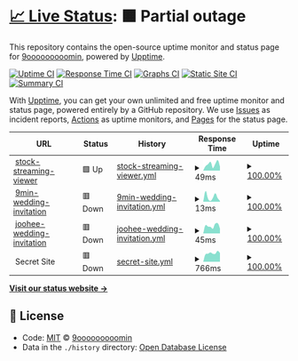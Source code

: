 # [📈 Live Status](https://demo.upptime.js.org): <!--live status--> **🟧 Partial outage**

This repository contains the open-source uptime monitor and status page for [9ooooooooomin](https://9min.github.io/upptime), powered by [Upptime](https://github.com/upptime/upptime).

[![Uptime CI](https://github.com/koj-co/upptime/workflows/Uptime%20CI/badge.svg)](https://github.com/koj-co/upptime/actions?query=workflow%3A%22Uptime+CI%22)
[![Response Time CI](https://github.com/koj-co/upptime/workflows/Response%20Time%20CI/badge.svg)](https://github.com/koj-co/upptime/actions?query=workflow%3A%22Response+Time+CI%22)
[![Graphs CI](https://github.com/koj-co/upptime/workflows/Graphs%20CI/badge.svg)](https://github.com/koj-co/upptime/actions?query=workflow%3A%22Graphs+CI%22)
[![Static Site CI](https://github.com/koj-co/upptime/workflows/Static%20Site%20CI/badge.svg)](https://github.com/koj-co/upptime/actions?query=workflow%3A%22Static+Site+CI%22)
[![Summary CI](https://github.com/koj-co/upptime/workflows/Summary%20CI/badge.svg)](https://github.com/koj-co/upptime/actions?query=workflow%3A%22Summary+CI%22)

With [Upptime](https://upptime.js.org), you can get your own unlimited and free uptime monitor and status page, powered entirely by a GitHub repository. We use [Issues](https://github.com/9min/upptime/issues) as incident reports, [Actions](https://github.com/9min/upptime/actions) as uptime monitors, and [Pages](https://demo.upptime.js.org) for the status page.

<!--start: status pages-->
<!-- This summary is generated by Upptime (https://github.com/upptime/upptime) -->
<!-- Do not edit this manually, your changes will be overwritten -->
<!-- prettier-ignore -->
| URL | Status | History | Response Time | Uptime |
| --- | ------ | ------- | ------------- | ------ |
| <img alt="" src="https://favicons.githubusercontent.com/9min.github.io" height="13"> [stock-streaming-viewer](https://9min.github.io/stock-streaming-viewer/) | 🟩 Up | [stock-streaming-viewer.yml](https://github.com/9min/upptime/commits/HEAD/history/stock-streaming-viewer.yml) | <details><summary><img alt="Response time graph" src="./graphs/stock-streaming-viewer/response-time-week.png" height="20"> 49ms</summary><br><a href="https://9min.github.io/upptime/history/stock-streaming-viewer"><img alt="Response time 94" src="https://img.shields.io/endpoint?url=https%3A%2F%2Fraw.githubusercontent.com%2F9min%2Fupptime%2FHEAD%2Fapi%2Fstock-streaming-viewer%2Fresponse-time.json"></a><br><a href="https://9min.github.io/upptime/history/stock-streaming-viewer"><img alt="24-hour response time 30" src="https://img.shields.io/endpoint?url=https%3A%2F%2Fraw.githubusercontent.com%2F9min%2Fupptime%2FHEAD%2Fapi%2Fstock-streaming-viewer%2Fresponse-time-day.json"></a><br><a href="https://9min.github.io/upptime/history/stock-streaming-viewer"><img alt="7-day response time 49" src="https://img.shields.io/endpoint?url=https%3A%2F%2Fraw.githubusercontent.com%2F9min%2Fupptime%2FHEAD%2Fapi%2Fstock-streaming-viewer%2Fresponse-time-week.json"></a><br><a href="https://9min.github.io/upptime/history/stock-streaming-viewer"><img alt="30-day response time 76" src="https://img.shields.io/endpoint?url=https%3A%2F%2Fraw.githubusercontent.com%2F9min%2Fupptime%2FHEAD%2Fapi%2Fstock-streaming-viewer%2Fresponse-time-month.json"></a><br><a href="https://9min.github.io/upptime/history/stock-streaming-viewer"><img alt="1-year response time 85" src="https://img.shields.io/endpoint?url=https%3A%2F%2Fraw.githubusercontent.com%2F9min%2Fupptime%2FHEAD%2Fapi%2Fstock-streaming-viewer%2Fresponse-time-year.json"></a></details> | <details><summary><a href="https://9min.github.io/upptime/history/stock-streaming-viewer">100.00%</a></summary><a href="https://9min.github.io/upptime/history/stock-streaming-viewer"><img alt="All-time uptime 100.00%" src="https://img.shields.io/endpoint?url=https%3A%2F%2Fraw.githubusercontent.com%2F9min%2Fupptime%2FHEAD%2Fapi%2Fstock-streaming-viewer%2Fuptime.json"></a><br><a href="https://9min.github.io/upptime/history/stock-streaming-viewer"><img alt="24-hour uptime 100.00%" src="https://img.shields.io/endpoint?url=https%3A%2F%2Fraw.githubusercontent.com%2F9min%2Fupptime%2FHEAD%2Fapi%2Fstock-streaming-viewer%2Fuptime-day.json"></a><br><a href="https://9min.github.io/upptime/history/stock-streaming-viewer"><img alt="7-day uptime 100.00%" src="https://img.shields.io/endpoint?url=https%3A%2F%2Fraw.githubusercontent.com%2F9min%2Fupptime%2FHEAD%2Fapi%2Fstock-streaming-viewer%2Fuptime-week.json"></a><br><a href="https://9min.github.io/upptime/history/stock-streaming-viewer"><img alt="30-day uptime 100.00%" src="https://img.shields.io/endpoint?url=https%3A%2F%2Fraw.githubusercontent.com%2F9min%2Fupptime%2FHEAD%2Fapi%2Fstock-streaming-viewer%2Fuptime-month.json"></a><br><a href="https://9min.github.io/upptime/history/stock-streaming-viewer"><img alt="1-year uptime 100.00%" src="https://img.shields.io/endpoint?url=https%3A%2F%2Fraw.githubusercontent.com%2F9min%2Fupptime%2FHEAD%2Fapi%2Fstock-streaming-viewer%2Fuptime-year.json"></a></details>
| <img alt="" src="https://favicons.githubusercontent.com/9min.github.io" height="13"> [9min-wedding-invitation](https://9min.github.io/wedding-invitation/) | 🟥 Down | [9min-wedding-invitation.yml](https://github.com/9min/upptime/commits/HEAD/history/9min-wedding-invitation.yml) | <details><summary><img alt="Response time graph" src="./graphs/9min-wedding-invitation/response-time-week.png" height="20"> 13ms</summary><br><a href="https://9min.github.io/upptime/history/9min-wedding-invitation"><img alt="Response time 22" src="https://img.shields.io/endpoint?url=https%3A%2F%2Fraw.githubusercontent.com%2F9min%2Fupptime%2FHEAD%2Fapi%2F9min-wedding-invitation%2Fresponse-time.json"></a><br><a href="https://9min.github.io/upptime/history/9min-wedding-invitation"><img alt="24-hour response time 2" src="https://img.shields.io/endpoint?url=https%3A%2F%2Fraw.githubusercontent.com%2F9min%2Fupptime%2FHEAD%2Fapi%2F9min-wedding-invitation%2Fresponse-time-day.json"></a><br><a href="https://9min.github.io/upptime/history/9min-wedding-invitation"><img alt="7-day response time 13" src="https://img.shields.io/endpoint?url=https%3A%2F%2Fraw.githubusercontent.com%2F9min%2Fupptime%2FHEAD%2Fapi%2F9min-wedding-invitation%2Fresponse-time-week.json"></a><br><a href="https://9min.github.io/upptime/history/9min-wedding-invitation"><img alt="30-day response time 21" src="https://img.shields.io/endpoint?url=https%3A%2F%2Fraw.githubusercontent.com%2F9min%2Fupptime%2FHEAD%2Fapi%2F9min-wedding-invitation%2Fresponse-time-month.json"></a><br><a href="https://9min.github.io/upptime/history/9min-wedding-invitation"><img alt="1-year response time 22" src="https://img.shields.io/endpoint?url=https%3A%2F%2Fraw.githubusercontent.com%2F9min%2Fupptime%2FHEAD%2Fapi%2F9min-wedding-invitation%2Fresponse-time-year.json"></a></details> | <details><summary><a href="https://9min.github.io/upptime/history/9min-wedding-invitation">100.00%</a></summary><a href="https://9min.github.io/upptime/history/9min-wedding-invitation"><img alt="All-time uptime 100.00%" src="https://img.shields.io/endpoint?url=https%3A%2F%2Fraw.githubusercontent.com%2F9min%2Fupptime%2FHEAD%2Fapi%2F9min-wedding-invitation%2Fuptime.json"></a><br><a href="https://9min.github.io/upptime/history/9min-wedding-invitation"><img alt="24-hour uptime 100.00%" src="https://img.shields.io/endpoint?url=https%3A%2F%2Fraw.githubusercontent.com%2F9min%2Fupptime%2FHEAD%2Fapi%2F9min-wedding-invitation%2Fuptime-day.json"></a><br><a href="https://9min.github.io/upptime/history/9min-wedding-invitation"><img alt="7-day uptime 100.00%" src="https://img.shields.io/endpoint?url=https%3A%2F%2Fraw.githubusercontent.com%2F9min%2Fupptime%2FHEAD%2Fapi%2F9min-wedding-invitation%2Fuptime-week.json"></a><br><a href="https://9min.github.io/upptime/history/9min-wedding-invitation"><img alt="30-day uptime 100.00%" src="https://img.shields.io/endpoint?url=https%3A%2F%2Fraw.githubusercontent.com%2F9min%2Fupptime%2FHEAD%2Fapi%2F9min-wedding-invitation%2Fuptime-month.json"></a><br><a href="https://9min.github.io/upptime/history/9min-wedding-invitation"><img alt="1-year uptime 100.00%" src="https://img.shields.io/endpoint?url=https%3A%2F%2Fraw.githubusercontent.com%2F9min%2Fupptime%2FHEAD%2Fapi%2F9min-wedding-invitation%2Fuptime-year.json"></a></details>
| <img alt="" src="https://favicons.githubusercontent.com/joohee0928.github.io" height="13"> [joohee-wedding-invitation](https://joohee0928.github.io/wedding-invitation/) | 🟥 Down | [joohee-wedding-invitation.yml](https://github.com/9min/upptime/commits/HEAD/history/joohee-wedding-invitation.yml) | <details><summary><img alt="Response time graph" src="./graphs/joohee-wedding-invitation/response-time-week.png" height="20"> 45ms</summary><br><a href="https://9min.github.io/upptime/history/joohee-wedding-invitation"><img alt="Response time 92" src="https://img.shields.io/endpoint?url=https%3A%2F%2Fraw.githubusercontent.com%2F9min%2Fupptime%2FHEAD%2Fapi%2Fjoohee-wedding-invitation%2Fresponse-time.json"></a><br><a href="https://9min.github.io/upptime/history/joohee-wedding-invitation"><img alt="24-hour response time 29" src="https://img.shields.io/endpoint?url=https%3A%2F%2Fraw.githubusercontent.com%2F9min%2Fupptime%2FHEAD%2Fapi%2Fjoohee-wedding-invitation%2Fresponse-time-day.json"></a><br><a href="https://9min.github.io/upptime/history/joohee-wedding-invitation"><img alt="7-day response time 45" src="https://img.shields.io/endpoint?url=https%3A%2F%2Fraw.githubusercontent.com%2F9min%2Fupptime%2FHEAD%2Fapi%2Fjoohee-wedding-invitation%2Fresponse-time-week.json"></a><br><a href="https://9min.github.io/upptime/history/joohee-wedding-invitation"><img alt="30-day response time 68" src="https://img.shields.io/endpoint?url=https%3A%2F%2Fraw.githubusercontent.com%2F9min%2Fupptime%2FHEAD%2Fapi%2Fjoohee-wedding-invitation%2Fresponse-time-month.json"></a><br><a href="https://9min.github.io/upptime/history/joohee-wedding-invitation"><img alt="1-year response time 84" src="https://img.shields.io/endpoint?url=https%3A%2F%2Fraw.githubusercontent.com%2F9min%2Fupptime%2FHEAD%2Fapi%2Fjoohee-wedding-invitation%2Fresponse-time-year.json"></a></details> | <details><summary><a href="https://9min.github.io/upptime/history/joohee-wedding-invitation">100.00%</a></summary><a href="https://9min.github.io/upptime/history/joohee-wedding-invitation"><img alt="All-time uptime 100.00%" src="https://img.shields.io/endpoint?url=https%3A%2F%2Fraw.githubusercontent.com%2F9min%2Fupptime%2FHEAD%2Fapi%2Fjoohee-wedding-invitation%2Fuptime.json"></a><br><a href="https://9min.github.io/upptime/history/joohee-wedding-invitation"><img alt="24-hour uptime 100.00%" src="https://img.shields.io/endpoint?url=https%3A%2F%2Fraw.githubusercontent.com%2F9min%2Fupptime%2FHEAD%2Fapi%2Fjoohee-wedding-invitation%2Fuptime-day.json"></a><br><a href="https://9min.github.io/upptime/history/joohee-wedding-invitation"><img alt="7-day uptime 100.00%" src="https://img.shields.io/endpoint?url=https%3A%2F%2Fraw.githubusercontent.com%2F9min%2Fupptime%2FHEAD%2Fapi%2Fjoohee-wedding-invitation%2Fuptime-week.json"></a><br><a href="https://9min.github.io/upptime/history/joohee-wedding-invitation"><img alt="30-day uptime 100.00%" src="https://img.shields.io/endpoint?url=https%3A%2F%2Fraw.githubusercontent.com%2F9min%2Fupptime%2FHEAD%2Fapi%2Fjoohee-wedding-invitation%2Fuptime-month.json"></a><br><a href="https://9min.github.io/upptime/history/joohee-wedding-invitation"><img alt="1-year uptime 100.00%" src="https://img.shields.io/endpoint?url=https%3A%2F%2Fraw.githubusercontent.com%2F9min%2Fupptime%2FHEAD%2Fapi%2Fjoohee-wedding-invitation%2Fuptime-year.json"></a></details>
| <img alt="" src="https://favicons.githubusercontent.com/null" height="13"> Secret Site | 🟥 Down | [secret-site.yml](https://github.com/9min/upptime/commits/HEAD/history/secret-site.yml) | <details><summary><img alt="Response time graph" src="./graphs/secret-site/response-time-week.png" height="20"> 766ms</summary><br><a href="https://9min.github.io/upptime/history/secret-site"><img alt="Response time 719" src="https://img.shields.io/endpoint?url=https%3A%2F%2Fraw.githubusercontent.com%2F9min%2Fupptime%2FHEAD%2Fapi%2Fsecret-site%2Fresponse-time.json"></a><br><a href="https://9min.github.io/upptime/history/secret-site"><img alt="24-hour response time 775" src="https://img.shields.io/endpoint?url=https%3A%2F%2Fraw.githubusercontent.com%2F9min%2Fupptime%2FHEAD%2Fapi%2Fsecret-site%2Fresponse-time-day.json"></a><br><a href="https://9min.github.io/upptime/history/secret-site"><img alt="7-day response time 766" src="https://img.shields.io/endpoint?url=https%3A%2F%2Fraw.githubusercontent.com%2F9min%2Fupptime%2FHEAD%2Fapi%2Fsecret-site%2Fresponse-time-week.json"></a><br><a href="https://9min.github.io/upptime/history/secret-site"><img alt="30-day response time 697" src="https://img.shields.io/endpoint?url=https%3A%2F%2Fraw.githubusercontent.com%2F9min%2Fupptime%2FHEAD%2Fapi%2Fsecret-site%2Fresponse-time-month.json"></a><br><a href="https://9min.github.io/upptime/history/secret-site"><img alt="1-year response time 718" src="https://img.shields.io/endpoint?url=https%3A%2F%2Fraw.githubusercontent.com%2F9min%2Fupptime%2FHEAD%2Fapi%2Fsecret-site%2Fresponse-time-year.json"></a></details> | <details><summary><a href="https://9min.github.io/upptime/history/secret-site">100.00%</a></summary><a href="https://9min.github.io/upptime/history/secret-site"><img alt="All-time uptime 93.72%" src="https://img.shields.io/endpoint?url=https%3A%2F%2Fraw.githubusercontent.com%2F9min%2Fupptime%2FHEAD%2Fapi%2Fsecret-site%2Fuptime.json"></a><br><a href="https://9min.github.io/upptime/history/secret-site"><img alt="24-hour uptime 100.00%" src="https://img.shields.io/endpoint?url=https%3A%2F%2Fraw.githubusercontent.com%2F9min%2Fupptime%2FHEAD%2Fapi%2Fsecret-site%2Fuptime-day.json"></a><br><a href="https://9min.github.io/upptime/history/secret-site"><img alt="7-day uptime 100.00%" src="https://img.shields.io/endpoint?url=https%3A%2F%2Fraw.githubusercontent.com%2F9min%2Fupptime%2FHEAD%2Fapi%2Fsecret-site%2Fuptime-week.json"></a><br><a href="https://9min.github.io/upptime/history/secret-site"><img alt="30-day uptime 100.00%" src="https://img.shields.io/endpoint?url=https%3A%2F%2Fraw.githubusercontent.com%2F9min%2Fupptime%2FHEAD%2Fapi%2Fsecret-site%2Fuptime-month.json"></a><br><a href="https://9min.github.io/upptime/history/secret-site"><img alt="1-year uptime 100.00%" src="https://img.shields.io/endpoint?url=https%3A%2F%2Fraw.githubusercontent.com%2F9min%2Fupptime%2FHEAD%2Fapi%2Fsecret-site%2Fuptime-year.json"></a></details>

<!--end: status pages-->

[**Visit our status website →**](https://9min.github.io/upptime)

## 📄 License

- Code: [MIT](./LICENSE) © [9ooooooooomin](https://9min.github.io/upptime)
- Data in the `./history` directory: [Open Database License](https://opendatacommons.org/licenses/odbl/1-0/)
